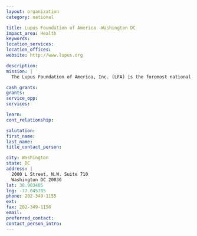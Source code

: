 ```yaml
---
layout: organization
category: national

title: Lupus Foundation of America -Washington DC
impact_area: Health
keywords: 
location_services: 
location_offices: 
website: http://www.lupus.org

description: 
mission: |
  The Lupus Foundation of America, Inc. (LFA) is the foremost national nonprofit voluntary health organization dedicated to finding the causes of and cure for lupus and providing support, services and hope to all people affected by lupus.

cash_grants: 
grants: 
service_opp: 
services: 

learn: 
cont_relationship: 

salutation: 
first_name: 
last_name: 
title_contact_person: 

city: Washington
state: DC
address: |
  2000 L Street, N.W. Suite 710  
  Washington DC 20036
lat: 38.903405
lng: -77.045785
phone: 202-349-1155
ext: 
fax: 202-349-1156
email: 
preferred_contact: 
contact_person_intro: 
---
```

